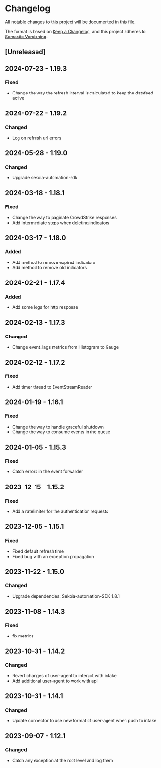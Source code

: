 # Changelog

All notable changes to this project will be documented in this file.

The format is based on [Keep a Changelog](https://keepachangelog.com/en/1.0.0/),
and this project adheres to [Semantic Versioning](https://semver.org/spec/v2.0.0.html).

## [Unreleased]

## 2024-07-23 - 1.19.3

### Fixed

- Change the way the refresh interval is calculated to keep the datafeed active

## 2024-07-22 - 1.19.2

### Changed

- Log on refresh url errors

## 2024-05-28 - 1.19.0

### Changed

- Upgrade sekoia-automation-sdk

## 2024-03-18 - 1.18.1

### Fixed

- Change the way to paginate CrowdStrike responses
- Add intermediate steps when deleting indicators

## 2024-03-17 - 1.18.0

### Added

- Add method to remove expired indicators
- Add method to remove old indicators

## 2024-02-21 - 1.17.4

### Added

- Add some logs for http response

## 2024-02-13 - 1.17.3

### Changed

- Change event_lags metrics from Histogram to Gauge

## 2024-02-12 - 1.17.2

### Fixed

- Add timer thread to EventStreamReader


## 2024-01-19 - 1.16.1

### Fixed

- Change the way to handle graceful shutdown
- Change the way to consume events in the queue

## 2024-01-05 - 1.15.3

### Fixed

- Catch errors in the event forwarder

## 2023-12-15 - 1.15.2

### Fixed

- Add a ratelimiter for the authentication requests

## 2023-12-05 - 1.15.1

### Fixed

- Fixed default refresh time
- Fixed bug with an exception propagation

## 2023-11-22 - 1.15.0

### Changed

- Upgrade dependencies: Sekoia-automation-SDK 1.8.1

## 2023-11-08 - 1.14.3

### Fixed

- fix metrics

## 2023-10-31 - 1.14.2

### Changed

- Revert changes of user-agent to interact with intake
- Add additional user-agent to work with api

## 2023-10-31 - 1.14.1

### Changed

- Update connector to use new format of user-agent when push to intake

## 2023-09-07 - 1.12.1

### Changed

- Catch any exception at the root level and log them
